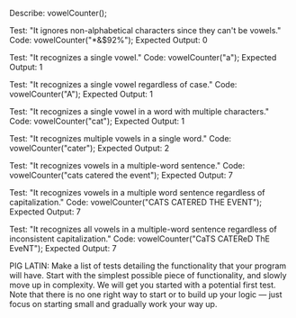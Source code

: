 Describe: vowelCounter();

Test: "It ignores non-alphabetical characters since they can't be vowels."
Code: vowelCounter("*&$92%");
Expected Output: 0

Test: "It recognizes a single vowel."
Code: vowelCounter("a");
Expected Output: 1

Test: "It recognizes a single vowel regardless of case."
Code: vowelCounter("A");
Expected Output: 1

Test: "It recognizes a single vowel in a word with multiple characters."
Code: vowelCounter("cat");
Expected Output: 1

Test: "It recognizes multiple vowels in a single word."
Code: vowelCounter("cater");
Expected Output: 2

Test: "It recognizes vowels in a multiple-word sentence."
Code: vowelCounter("cats catered the event");
Expected Output: 7

Test: "It recognizes vowels in a multiple word sentence regardless of capitalization."
Code: vowelCounter("CATS CATERED THE EVENT");
Expected Output: 7

Test: "It recognizes all vowels in a multiple-word sentence regardless of inconsistent capitalization."
Code: vowelCounter("CaTS CATEReD ThE EveNT");
Expected Output: 7



PIG LATIN: 
Make a list of tests detailing the functionality that your program will have. Start with the simplest possible piece of functionality, and slowly move up in complexity. We will get you started with a potential first test. Note that there is no one right way to start or to build up your logic — just focus on starting small and gradually work your way up.
